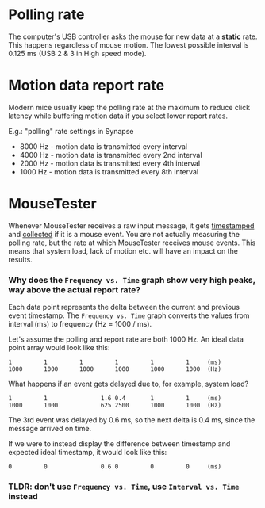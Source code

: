# Polling rate

The computer's USB controller asks the mouse for new data at a <ins>**static**</ins> rate. This happens regardless of mouse motion. The lowest possible interval is 0.125 ms (USB 2 & 3 in High speed mode).

# Motion data report rate

Modern mice usually keep the polling rate at the maximum to reduce click latency while buffering motion data if you select lower report rates.

E.g.: "polling" rate settings in Synapse

- 8000 Hz - motion data is transmitted every interval
- 4000 Hz - motion data is transmitted every 2nd interval
- 2000 Hz - motion data is transmitted every 4th interval
- 1000 Hz - motion data is transmitted every 8th interval

# MouseTester

Whenever MouseTester receives a raw input message, it gets [timestamped](https://github.com/amitxv/MouseTester/blob/904db7bcaca57a9bef578d04c41d2d32abad9dc4/MouseTester/MouseTester/Form1.cs#L80) and [collected](https://github.com/amitxv/MouseTester/blob/904db7bcaca57a9bef578d04c41d2d32abad9dc4/MouseTester/MouseTester/Form1.cs#L90) if it is a mouse event. You are not actually measuring the polling rate, but the rate at which MouseTester receives mouse events. This means that system load, lack of motion etc. will have an impact on the results.

### Why does the `Frequency vs. Time` graph show very high peaks, way above the actual report rate?

Each data point represents the delta between the current and previous event timestamp. The `Frequency vs. Time` graph converts the values from interval (ms) to frequency (Hz = 1000 / ms).

Let's assume the polling and report rate are both 1000 Hz. An ideal data point array would look like this:

```
1         1         1         1         1         1     (ms)
1000      1000      1000      1000      1000      1000  (Hz)
```

What happens if an event gets delayed due to, for example, system load?

```
1         1               1.6 0.4       1         1     (ms)
1000      1000            625 2500      1000      1000  (Hz)
```

The 3rd event was delayed by 0.6 ms, so the next delta is 0.4 ms, since the message arrived on time.

If we were to instead display the difference between timestamp and expected ideal timestamp, it would look like this:

```
0         0               0.6 0         0         0     (ms)
```

### TLDR: don't use `Frequency vs. Time`, use `Interval vs. Time` instead

